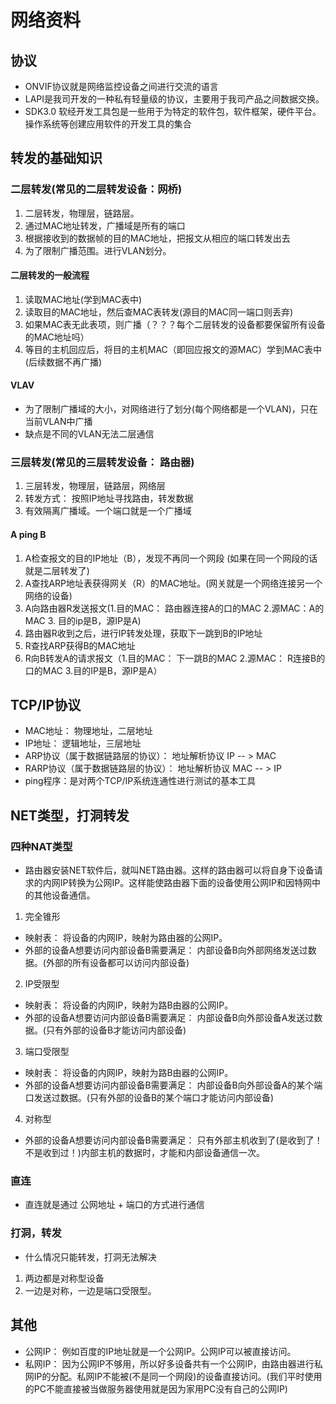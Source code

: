 # 网络资料

## 协议

* ONVIF协议就是网络监控设备之间进行交流的语言 
* LAPI是我司开发的一种私有轻量级的协议，主要用于我司产品之间数据交换。 
* SDK3.0 软经开发工具包是一些用于为特定的软件包，软件框架，硬件平台。操作系统等创建应用软件的开发工具的集合 

## 转发的基础知识

### 二层转发(常见的二层转发设备：网桥)

1. 二层转发，物理层，链路层。
2. 通过MAC地址转发，广播域是所有的端口
3. 根据接收到的数据帧的目的MAC地址，把报文从相应的端口转发出去
4. 为了限制广播范围。进行VLAN划分。

#### 二层转发的一般流程

1. 读取MAC地址(学到MAC表中)
2. 读取目的MAC地址，然后查MAC表转发(源目的MAC同一端口则丢弃)
3. 如果MAC表无此表项，则广播（？？？每个二层转发的设备都要保留所有设备的MAC地址吗）
4. 等目的主机回应后，将目的主机MAC（即回应报文的源MAC）学到MAC表中(后续数据不再广播)

#### VLAV

* 为了限制广播域的大小，对网络进行了划分(每个网络都是一个VLAN)，只在当前VLAN中广播
* 缺点是不同的VLAN无法二层通信

### 三层转发(常见的三层转发设备： 路由器)

1. 三层转发，物理层，链路层，网络层
2. 转发方式： 按照IP地址寻找路由，转发数据
3. 有效隔离广播域。一个端口就是一个广播域

#### A ping B

1. A检查报文的目的IP地址（B），发现不再同一个网段 (如果在同一个网段的话就是二层转发了)
2. A查找ARP地址表获得网关（R）的MAC地址。(网关就是一个网络连接另一个网络的设备)
3. A向路由器R发送报文(1.目的MAC： 路由器连接A的口的MAC 2.源MAC：A的MAC 3. 目的ip是B，源IP是A)
4. 路由器R收到之后，进行IP转发处理，获取下一跳到B的IP地址
5. R查找ARP获得B的MAC地址
6. R向B转发A的请求报文（1.目的MAC： 下一跳B的MAC 2.源MAC： R连接B的口的MAC 3.目的IP是B，源IP是A）

## TCP/IP协议

* MAC地址： 物理地址，二层地址
* IP地址： 逻辑地址，三层地址
* ARP协议（属于数据链路层的协议）： 地址解析协议 IP  -- > MAC
* RARP协议（属于数据链路层的协议）： 地址解析协议 MAC  -- > IP
* ping程序：是对两个TCP/IP系统连通性进行测试的基本工具

## NET类型，打洞转发

### 四种NAT类型

* 路由器安装NET软件后，就叫NET路由器。这样的路由器可以将自身下设备请求的内网IP转换为公网IP。这样能使路由器下面的设备使用公网IP和因特网中的其他设备通信。

1. 完全锥形

* 映射表： 将设备的内网IP，映射为路由器的公网IP。
* 外部的设备A想要访问内部设备B需要满足： 内部设备B向外部网络发送过数据。(外部的所有设备都可以访问内部设备)

2. IP受限型

* 映射表： 将设备的内网IP，映射为路B由器的公网IP。
* 外部的设备A想要访问内部设备B需要满足：  内部设备B向外部设备A发送过数据。(只有外部的设备B才能访问内部设备)

3. 端口受限型

* 映射表： 将设备的内网IP，映射为路B由器的公网IP。
* 外部的设备A想要访问内部设备B需要满足：  内部设备B向外部设备A的某个端口发送过数据。(只有外部的设备B的某个端口才能访问内部设备)

4. 对称型

* 外部的设备A想要访问内部设备B需要满足： 只有外部主机收到了(是收到了！不是收到过！)内部主机的数据时，才能和内部设备通信一次。

### 直连

* 直连就是通过 公网地址 + 端口的方式进行通信

### 打洞，转发

* 什么情况只能转发，打洞无法解决

1. 两边都是对称型设备
2. 一边是对称，一边是端口受限型。

## 其他

* 公网IP： 例如百度的IP地址就是一个公网IP。公网IP可以被直接访问。
* 私网IP： 因为公网IP不够用，所以好多设备共有一个公网IP，由路由器进行私网IP的分配。私网IP不能被(不是同一个网段)的设备直接访问。(我们平时使用的PC不能直接被当做服务器使用就是因为家用PC没有自己的公网IP) 